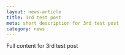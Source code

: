 ```yaml
---
layout: news-article
title: 3rd test post
meta: short description for 3rd test post
category: news
---
```

Full content for 3rd test post
